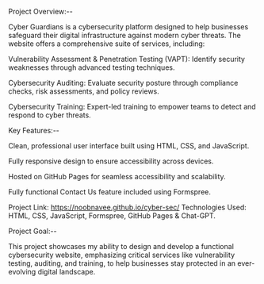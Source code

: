 Project Overview:-- 

Cyber Guardians is a cybersecurity platform designed to help businesses safeguard their digital infrastructure against modern cyber threats. The website offers a comprehensive suite of services, including:

Vulnerability Assessment & Penetration Testing (VAPT): Identify security weaknesses through advanced testing techniques.

Cybersecurity Auditing: Evaluate security posture through compliance checks, risk assessments, and policy reviews.

Cybersecurity Training: Expert-led training to empower teams to detect and respond to cyber threats.


Key Features:--

Clean, professional user interface built using HTML, CSS, and JavaScript.

Fully responsive design to ensure accessibility across devices.

Hosted on GitHub Pages for seamless accessibility and scalability.

Fully functional Contact Us feature included using Formspree.

Project Link: https://noobnavee.github.io/cyber-sec/
Technologies Used: HTML, CSS, JavaScript, Formspree, GitHub Pages & Chat-GPT.

Project Goal:-- 

This project showcases my ability to design and develop a functional cybersecurity website, emphasizing critical services like vulnerability testing, auditing, and training, to help businesses stay protected in an ever-evolving digital landscape.
